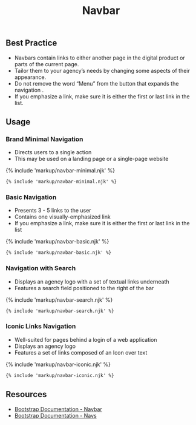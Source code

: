﻿---
title: Navbar
summary: Navbars allow users to move around digital products.
tags: components
layout: guide
eleventyNavigation:
  key: Navbar
  parent: Components
  order: 210
  excerpt: Navbars allow users to move around digital products.
  img: /img/illustrations/illus-navbar.svg
---

## Best Practice

- Navbars contain links to either another page in the digital product or parts of the current page.
- Tailor them to your agency’s needs by changing some aspects of their appearance.
- Do not remove the word “Menu” from the button that expands the navigation .
- If you emphasize a link, make sure it is either the first or last link in the list.

## Usage

### Brand Minimal Navigation

- Directs users to a single action 
- This may be used on a landing page or a single-page website

{% include 'markup/navbar-minimal.njk' %}

``` html
{% include 'markup/navbar-minimal.njk' %}
```

### Basic Navigation

- Presents 3 - 5 links to the user
- Contains one visually-emphasized link
- If you emphasize a link, make sure it is either the first or last link in the list

{% include 'markup/navbar-basic.njk' %}

``` html
{% include 'markup/navbar-basic.njk' %}
```

### Navigation with Search

- Displays an agency logo with a set of textual links underneath 
- Features a search field positioned to the right of the bar

{% include 'markup/navbar-search.njk' %}
``` html
{% include 'markup/navbar-search.njk' %}
```

### Iconic Links Navigation

* Well-suited for pages behind a login of a web application
* Displays an agency logo
* Features a set of links composed of an Icon over text

{% include 'markup/navbar-iconic.njk' %}
``` html
{% include 'markup/navbar-iconic.njk' %}
```

## Resources
* [Bootstrap Documentation - Navbar](https://getbootstrap.com/docs/5.2/components/navbar/)
* [Bootstrap Documentation - Navs](https://getbootstrap.com/docs/5.2/components/navs-tabs/)
